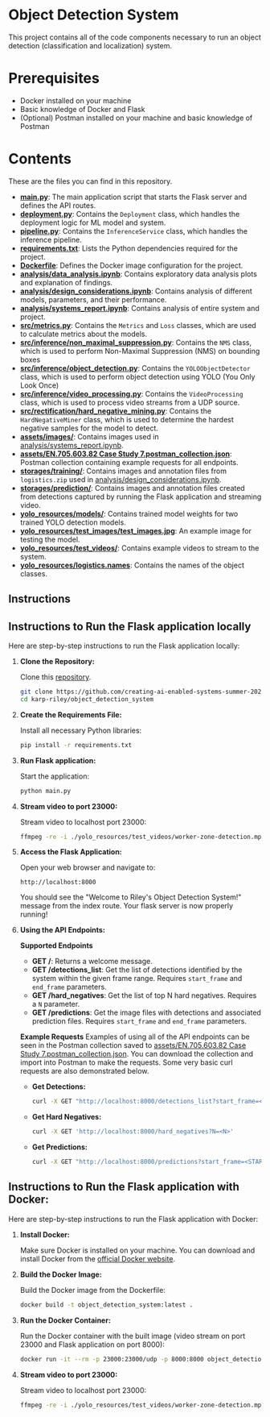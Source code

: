 # Object Detection System

This project contains all of the code components necessary to run an object detection (classification and localization) system.

# Prerequisites

- Docker installed on your machine
- Basic knowledge of Docker and Flask
- (Optional) Postman installed on your machine and basic knowledge of Postman

# Contents

These are the files you can find in this repository.

- **[main.py](main.py)**: The main application script that starts the Flask server and defines the API routes.
- **[deployment.py](deployment.py)**: Contains the `Deployment` class, which handles the deployment logic for ML model and system.
- **[pipeline.py](pipeline.py)**: Contains the `InferenceService` class, which handles the inference pipeline.
- **[requirements.txt](requirements.txt)**: Lists the Python dependencies required for the project.
- **[Dockerfile](Dockerfile)**: Defines the Docker image configuration for the project.
- **[analysis/data_analysis.ipynb](analysis/data_analysis.ipynb)**: Contains exploratory data analysis plots and explanation of findings.
- **[analysis/design_considerations.ipynb](analysis/design_considerations.ipynb)**: Contains analysis of different models, parameters, and their performance.
- **[analysis/systems_report.ipynb](analysis/systems_report.ipynb)**: Contains analysis of entire system and project.
- **[src/metrics.py](src/metrics.py)**: Contains the `Metrics` and `Loss` classes, which are used to calculate metrics about the models.
- **[src/inference/non_maximal_suppression.py](src/inference/non_maximal_suppression.py)**: Contains the `NMS` class, which is used to perform Non-Maximal Suppression (NMS) on bounding boxes
- **[src/inference/object_detection.py](src/inference/object_detection.py)**: Contains the `YOLOObjectDetector` class, which is used to perform object detection using YOLO (You Only Look Once)
- **[src/inference/video_processing.py](src/inference/video_processing.py)**: Contains the `VideoProcessing` class, which is used to process video streams from a UDP source.
- **[src/rectification/hard_negative_mining.py](src/rectification/hard_negative_mining.py)**: Contains the `HardNegativeMiner` class, which is used to determine the hardest negative samples for the model to detect.
- **[assets/images/](assets/images/)**: Contains images used in [analysis/systems_report.ipynb](analysis/systems_report.ipynb).
- **[assets/EN.705.603.82 Case Study 7.postman_collection.json](assets/EN.705.603.82%20Case%20Study%207.postman_collection.json)**: Postman collection containing example requests for all endpoints.
- **[storages/training/](storages/training/)**: Contains images and annotation files from `logistics.zip` used in [analysis/design_considerations.ipynb](analysis/design_considerations.ipynb).
- **[storages/prediction/](storages/prediction/)**: Contains images and annotation files created from detections captured by running the Flask application and streaming video.
- **[yolo_resources/models/](yolo_resources/models/)**: Contains trained model weights for two trained YOLO detection models.
- **[yolo_resources/test_images/test_images.jpg](yolo_resources/test_images/test_images.jpg)**: An example image for testing the model.
- **[yolo_resources/test_videos/](yolo_resources/test_videos/)**: Contains example videos to stream to the system.
- **[yolo_resources/logistics.names](yolo_resources/logistics.names)**: Contains the names of the object classes.

## Instructions

## Instructions to Run the Flask application locally

Here are step-by-step instructions to run the Flask application locally:

1. **Clone the Repository:**

   Clone this [repository](https://github.com/creating-ai-enabled-systems-summer-2024/karp-riley/tree/main).

   ```sh
   git clone https://github.com/creating-ai-enabled-systems-summer-2024/karp-riley.git
   cd karp-riley/object_detection_system
   ```

2. **Create the Requirements File:**

   Install all necessary Python libraries:

   ```sh
   pip install -r requirements.txt
   ```

3. **Run Flask application:**

   Start the application:

   ```sh
   python main.py
   ```

4. **Stream video to port 23000:**

   Stream video to localhost port 23000:

   ```sh
   ffmpeg -re -i ./yolo_resources/test_videos/worker-zone-detection.mp4 -r 30 -vcodec mpeg4 -f mpegts udp://127.0.0.1:23000
   ```

5. **Access the Flask Application:**

   Open your web browser and navigate to:

   ```
   http://localhost:8000
   ```

   You should see the "Welcome to Riley's Object Detection System!" message from the index route. Your flask server is now properly running!

6. **Using the API Endpoints:**

   **Supported Endpoints**

   - **GET /**: Returns a welcome message.
   - **GET /detections_list**: Get the list of detections identified by the system within the given frame range. Requires `start_frame` and `end_frame` parameters.
   - **GET /hard_negatives**: Get the list of top N hard negatives. Requires a `N` parameter.
   - **GET /predictions**: Get the image files with detections and associated prediction files. Requires `start_frame` and `end_frame` parameters.

   **Example Requests**
   Examples of using all of the API endpoints can be seen in the Postman collection saved to [assets/EN.705.603.82 Case Study 7.postman_collection.json](../assets/EN.705.603.82%20Case%20Study%207.postman_collection.json). You can download the collection and import into Postman to make the requests. Some very basic curl requests are also demonstrated below.

   - **Get Detections:**

     ```sh
     curl -X GET "http://localhost:8000/detections_list?start_frame=<START_FRAME>&end_frame=<END_FRAME>"
     ```

   - **Get Hard Negatives:**

     ```sh
     curl -X GET 'http://localhost:8000/hard_negatives?N=<N>'
     ```

   - **Get Predictions:**

     ```sh
     curl -X GET "http://localhost:8000/predictions?start_frame=<START_FRAME>&end_frame=<END_FRAME>"
     ```

## Instructions to Run the Flask application with Docker:

Here are step-by-step instructions to run the Flask application with Docker:

1. **Install Docker:**

   Make sure Docker is installed on your machine. You can download and install Docker from the [official Docker website](https://www.docker.com/products/docker-desktop).

2. **Build the Docker Image:**

   Build the Docker image from the Dockerfile:

   ```sh
   docker build -t object_detection_system:latest .
   ```

3. **Run the Docker Container:**

   Run the Docker container with the built image (video stream on port 23000 and Flask application on port 8000):

   ```sh
   docker run -it --rm -p 23000:23000/udp -p 8000:8000 object_detection_system
   ```

4. **Stream video to port 23000:**

   Stream video to localhost port 23000:

   ```sh
   ffmpeg -re -i ./yolo_resources/test_videos/worker-zone-detection.mp4 -r 30 -vcodec mpeg4 -f mpegts udp://127.0.0.1:23000
   ```
